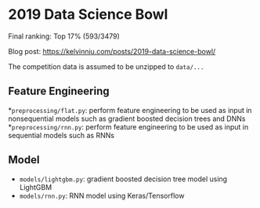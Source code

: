 # 2019 Data Science Bowl
Final ranking: Top 17% (593/3479)

Blog post: https://kelvinniu.com/posts/2019-data-science-bowl/

The competition data is assumed to be unzipped to `data/...`

## Feature Engineering
*`preprocessing/flat.py`: perform feature engineering to be used as input in nonsequential models such as gradient boosted decision trees and DNNs
*`preprocessing/rnn.py`: perform feature engineering to be used as input in sequential models such as RNNs

## Model
* `models/lightgbm.py`: gradient boosted decision tree model using LightGBM
* `models/rnn.py`: RNN model using Keras/Tensorflow